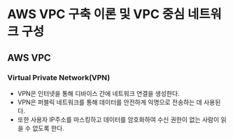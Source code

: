 # AWS VPC 구축 이론 및 VPC 중심 네트워크 구성

## AWS VPC

### Virtual Private Network(VPN)

- VPN은 인터넷을 통해 디바이스 간에 네트워크 연결을 생성한다.
- VPN은 퍼블릭 네트워크를 통해 데이터를 안전하게 익명으로 전송하는 데 사용된다. 
- 또한 사용자 IP주소를 마스킹하고 데이터를 암호화하여 수신 권한이 없는 사람이 읽을 수 없도록 한다. 
